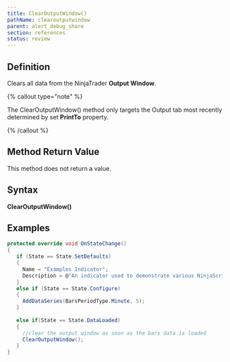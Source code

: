 ```yaml
---
title: ClearOutputWindow()
pathName: clearoutputwindow
parent: alert_debug_share
section: references
status: review
---
```


## Definition

Clears all data from the NinjaTrader **Output Window**.

{% callout type="note" %}

The ClearOutputWindow() method only targets the Output tab most recently determined by set **PrintTo** property.

{% /callout %}

## Method Return Value

This method does not return a value.

## Syntax

**ClearOutputWindow()**

## Examples

```csharp
protected override void OnStateChange()
{       
   if (State == State.SetDefaults)
   {
     Name = "Examples Indicator";   
     Description = @"An indicator used to demonstrate various NinjaScript methods and properties";                    
   }
   else if (State == State.Configure)
   {                
     AddDataSeries(BarsPeriodType.Minute, 5);                
   }   
   
   else if(State == State.DataLoaded)
   {
     //clear the output window as soon as the bars data is loaded
     ClearOutputWindow();         
   }
}
```
